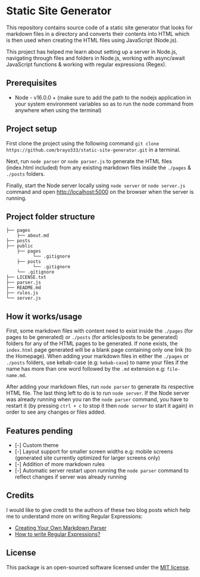 # Static Site Generator

This repository contains source code of a static site generator that looks for markdown files in a directory and converts their contents into HTML which is then used when creating the HTML files using JavaScript (Node.js).

This project has helped me learn about setting up a server in Node.js, navigating through files and folders in Node.js, working with async/await JavaScript functions & working with regular expressions (Regex).

## Prerequisites
+ Node - v16.0.0 + (make sure to add the path to the nodejs application in your system environment variables so as to run the node command from anywhere when using the terminal)

## Project setup
First clone the project using the following command `git clone https://github.com/brayo333/static-site-generator.git` in a terminal.

Next, run `node parser` or `node parser.js` to generate the HTML files (index.html included) from any existing markdown files inside the `./pages` & `./posts` folders.

Finally, start the Node server locally using `node server` or `node server.js` command and open [http://localhost:5000](http://localhost:5000) on the browser when the server is running.

## Project folder structure
```
├── pages
	├── about.md
├── posts
├── public
	├── pages
          └── .gitignore
	├── posts
          └── .gitignore
	└── .gitignore
├── LICENSE.txt
├── parser.js
├── README.md
├── rules.js
└── server.js
```

## How it works/usage
First, some markdown files with content need to exist inside the `./pages` (for pages to be generated) or `./posts` (for articles/posts to be generated) folders for any of the HTML pages to be generated. If none exists, the `index.html` page generated will be a blank page containing only one link (to the Homepage). When adding your markdown files in either the `./pages` or `./posts` folders, use kebab-case (e.g: `kebab-case`) to name your files if the name has more than one word followed by the `.md` extension e.g: `file-name.md`.

After adding your markdown files, run `node parser` to generate its respective HTML file. The last thing left to do is to run `node server`. If the Node server was already running when you ran the `node parser` command, you have to restart it (by pressing `ctrl + c` to stop it then `node server` to start it again) in order to see any changes or files added.

## Features pending
- [-] Custom theme
- [-] Layout support for smaller screen widths e.g: mobile screens (generated site currently optimized for larger screens only)
- [-] Addition of more markdown rules
- [-] Automatic server restart upon running the `node parser` command to reflect changes if server was already running

## Credits
I would like to give credit to the authors of these two blog posts which help me to understand more on writing Regular Expressions:
+ [Creating Your Own Markdown Parser](https://betterprogramming.pub/create-your-own-markdown-parser-bffb392a06db)
+ [How to write Regular Expressions?](https://www.geeksforgeeks.org/write-regular-expressions/)

## License

This package is an open-sourced software licensed under the [MIT license](LICENSE.txt).